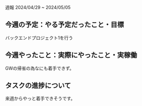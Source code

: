  週報 2024/04/29 ~ 2024/05/05
## 今週の予定：やる予定だったこと・目標

バックエンドプロジェクト1を行う

## 今週やったこと：実際にやったこと・実稼働

GWの帰省の為なにも着手できず。

## タスクの進捗について

来週からやっと着手できそうです。

